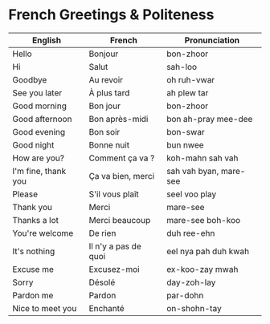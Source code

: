 # French Greetings & Politeness

| English | French | Pronunciation |
|----------------|----------------|----------------|
| Hello | Bonjour | bon-zhoor |
| Hi | Salut | sah-loo |
| Goodbye | Au revoir | oh ruh-vwar |
| See you later | À plus tard | ah plew tar |
| Good morning | Bon jour | bon-zhoor |
| Good afternoon | Bon après-midi | bon ah-pray mee-dee |
| Good evening | Bon soir | bon-swar |
| Good night | Bonne nuit | bun nwee |
| How are you? | Comment ça va ? | koh-mahn sah vah |
| I'm fine, thank you | Ça va bien, merci | sah vah byan, mare-see |
| Please | S'il vous plaît | seel voo play |
| Thank you | Merci | mare-see |
| Thanks a lot | Merci beaucoup | mare-see boh-koo |
| You're welcome | De rien | duh ree-ehn |
| It's nothing | Il n'y a pas de quoi | eel nya pah duh kwah |
| Excuse me | Excusez-moi | ex-koo-zay mwah |
| Sorry | Désolé | day-zoh-lay |
| Pardon me | Pardon | par-dohn |
| Nice to meet you | Enchanté | on-shohn-tay |
